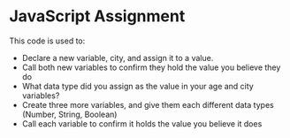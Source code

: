 # JavaScript Assignment

This code is used to:
* Declare a new variable, city, and assign it to a value.
* Call both new variables to confirm they hold the value you believe they do
* What data type did you assign as the value in your age and city variables?
* Create three more variables, and give them each different data types (Number, String, Boolean)
* Call each variable to confirm it holds the value you believe it does
<!--  -->